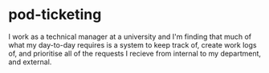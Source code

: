 # pod-ticketing
I work as a technical manager at a university and I'm finding that much of what my day-to-day requires is a system to keep track of, create work logs of, and prioritise all of the requests I recieve from internal to my department, and external.

